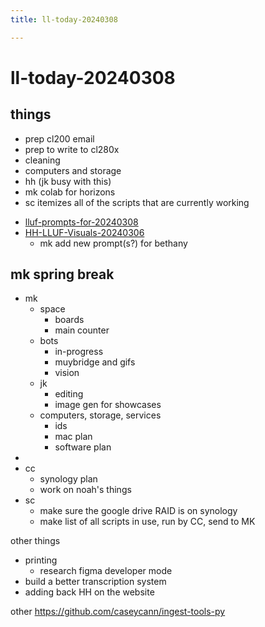 ```yaml
---
title: ll-today-20240308

---
```


# ll-today-20240308

## things

- prep cl200 email
- prep to write to cl280x
- cleaning
- computers and storage
- hh (jk busy with this)
- mk colab for horizons
- sc itemizes all of the scripts that are currently working



* [lluf-prompts-for-20240308](/n8VwCWwARLCRisckjbpcZA)
* [HH-LLUF-Visuals-20240306](/yLvY89X4TViavtgG1QjDAQ)
    * mk add new prompt(s?) for bethany

## mk spring break

- mk
    - space
        - boards
        - main counter
    - bots
        - in-progress
        - muybridge and gifs
        - vision
    - jk
        - editing
        - image gen for showcases
    - computers, storage, services
        - ids
        - mac plan
        - software plan
- 
- cc
    - synology plan
    - work on noah's things
- sc
    - make sure the google drive RAID is on synology
    - make list of all scripts in use, run by CC, send to MK


other things
- printing
    - research figma developer mode
- build a better transcription system
- adding back HH on the website



other
https://github.com/caseycann/ingest-tools-py